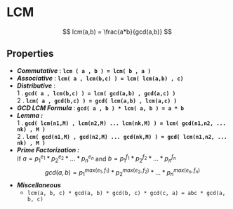 # LCM
$$
lcm(a,b) = \frac{a*b}{gcd(a,b)}
$$
## Properties
- _**Commutative**_ : **`lcm ( a , b ) = lcm( b , a )`** 
- _**Associative**_ : **`lcm( a , lcm(b,c) ) = lcm( lcm(a,b) , c)`**  
- _**Distributive**_ :   
  1 . **`gcd( a , lcm(b,c) ) = lcm( gcd(a,b) , gcd(a,c) )`**  
  2 . **`lcm( a , gcd(b,c) ) = gcd( lcm(a,b) , lcm(a,c) )`** 
- _**GCD LCM Formula**_ : **`gcd( a , b ) * lcm( a, b ) = a * b`**
- _**Lemma :**_  
  1 . **`gcd( lcm(n1,M) , lcm(n2,M) ... lcm(nk,M) ) = lcm( gcd(n1,n2, ... nk) , M )`**  
  2 . **`lcm( gcd(n1,M) , gcd(n2,M) ... gcd(nk,M) ) = gcd( lcm(n1,n2, ... nk) , M )`**
- _**Prime Factorization :**_  
  If $a = {p_{1}}^{e_{1}} *{p_{2}}^{e_{2}} * ... * {p_{n}}^{e_{n}}$  and  $b = {p_{1}}^{f_{1}} *{p_{2}}^{f_{2}} * ... * {p_{n}}^{f_{n}}$
  $$
  gcd(a,b) = {p_{1}}^{max(e_{1},f_{1})} *{p_{2}}^{max(e_{2},f_{2})} * ... * {p_{n}}^{max(e_{n},f_{n})}
  $$
- _**Miscellaneous**_
    - `lcm(a, b, c) * gcd(a, b) * gcd(b, c) * gcd(c, a) = abc * gcd(a, b, c)` 